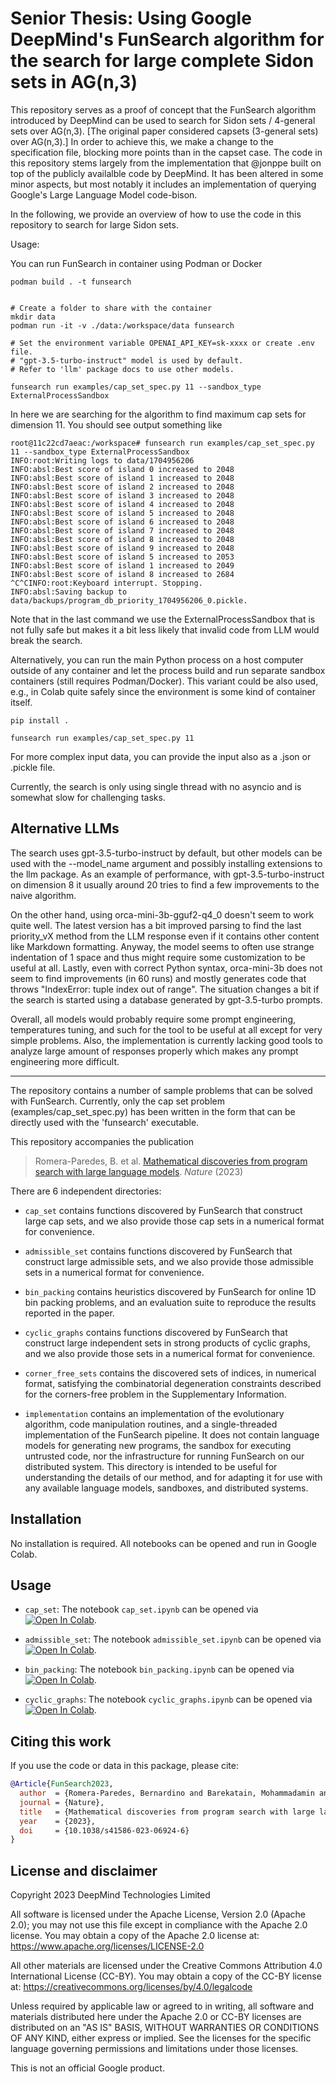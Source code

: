 # Senior Thesis: Using Google DeepMind's FunSearch algorithm for the search for large complete Sidon sets in AG(n,3)

This repository serves as a proof of concept that the FunSearch algorithm introduced by DeepMind can be used to search for Sidon sets / 4-general sets over AG(n,3). 
[The original paper considered capsets (3-general sets) over AG(n,3).] In order to achieve this, we make a change to the specification file, blocking more points than in the capset case.
The code in this repository stems largely from the implementation that @jonppe built on top of the publicly availalble code by DeepMind. It has been altered in some minor aspects, but most notably it 
includes an implementation of querying Google's Large Language Model code-bison.

In the following, we provide an overview of how to use the code in this repository to search for large Sidon sets.











Usage:


You can run FunSearch in container using Podman or Docker

```
podman build . -t funsearch


# Create a folder to share with the container
mkdir data
podman run -it -v ./data:/workspace/data funsearch

# Set the environment variable OPENAI_API_KEY=sk-xxxx or create .env file.
# "gpt-3.5-turbo-instruct" model is used by default.
# Refer to 'llm' package docs to use other models.

funsearch run examples/cap_set_spec.py 11 --sandbox_type ExternalProcessSandbox
```
In here we are searching for the algorithm to find maximum cap sets for dimension 11.
You should see output something like
```
root@11c22cd7aeac:/workspace# funsearch run examples/cap_set_spec.py 11 --sandbox_type ExternalProcessSandbox
INFO:root:Writing logs to data/1704956206
INFO:absl:Best score of island 0 increased to 2048
INFO:absl:Best score of island 1 increased to 2048
INFO:absl:Best score of island 2 increased to 2048
INFO:absl:Best score of island 3 increased to 2048
INFO:absl:Best score of island 4 increased to 2048
INFO:absl:Best score of island 5 increased to 2048
INFO:absl:Best score of island 6 increased to 2048
INFO:absl:Best score of island 7 increased to 2048
INFO:absl:Best score of island 8 increased to 2048
INFO:absl:Best score of island 9 increased to 2048
INFO:absl:Best score of island 5 increased to 2053
INFO:absl:Best score of island 1 increased to 2049
INFO:absl:Best score of island 8 increased to 2684
^C^CINFO:root:Keyboard interrupt. Stopping.
INFO:absl:Saving backup to data/backups/program_db_priority_1704956206_0.pickle.
```

Note that in the last command we use the ExternalProcessSandbox that is not fully safe
but makes it a bit less likely that invalid code from LLM would break the search.


Alternatively, you can run the main Python process on a host computer outside of any container and let
the process build and run separate sandbox containers (still requires Podman/Docker).
This variant could be also used, e.g., in Colab quite safely since the environment is some kind of container itself.

```
pip install .

funsearch run examples/cap_set_spec.py 11
```

For more complex input data, you can provide the input also as a .json or .pickle file.

Currently, the search is only using single thread with no asyncio and is somewhat slow
for challenging tasks.  

## Alternative LLMs

The search uses gpt-3.5-turbo-instruct by default, but other models can be used with the --model_name argument
and possibly installing extensions to the llm package.
As an example of performance, with gpt-3.5-turbo-instruct on dimension 8 it usually around 20 tries to find a few
improvements to the naive algorithm.

On the other hand, using orca-mini-3b-gguf2-q4_0 doesn't seem to work quite well.
The latest version has a bit improved parsing to find the last priority_vX method from the LLM response
even if it contains other content like Markdown formatting. Anyway, the model seems to often
use strange indentation of 1 space and thus might require some customization to be useful at all.
Lastly, even with correct Python syntax, orca-mini-3b does not seem to find improvements (in 60 runs) and mostly
generates code that throws "IndexError: tuple index out of range". The situation changes a bit
if the search is started using a database generated by gpt-3.5-turbo prompts.

Overall, all models would probably require some prompt engineering, temperatures tuning, and such for the tool
to be useful at all except for very simple problems.
Also, the implementation is currently lacking good tools to analyze large amount of responses properly which
makes any prompt engineering more difficult.

---

The repository contains a number of sample problems that can be solved with FunSearch.
Currently, only the cap set problem (examples/cap_set_spec.py) has been written in the form that can be directly
used with the 'funsearch' executable.

This repository accompanies the publication

> Romera-Paredes, B. et al. [Mathematical discoveries from program search with large language models](https://www.nature.com/articles/s41586-023-06924-6). *Nature* (2023)

There are 6 independent directories:

- `cap_set` contains functions discovered by FunSearch that construct large cap
sets, and we also provide those cap sets in a numerical format for convenience.

- `admissible_set` contains functions discovered by FunSearch that construct
large admissible sets, and we also provide those admissible sets in a numerical
format for convenience.

- `bin_packing` contains heuristics discovered by FunSearch for online 1D bin
packing problems, and an evaluation suite to reproduce the results reported in
the paper.

- `cyclic_graphs` contains functions discovered by FunSearch that construct
large independent sets in strong products of cyclic graphs, and we also provide
those sets in a numerical format for convenience.

- `corner_free_sets` contains the discovered sets of indices, in numerical
format, satisfying the combinatorial degeneration constraints described for the
corners-free problem in the Supplementary Information.

- `implementation` contains an implementation of the evolutionary algorithm,
code manipulation routines, and a single-threaded implementation of the
FunSearch pipeline. It does not contain language models for generating new
programs, the sandbox for executing untrusted code, nor the infrastructure for
running FunSearch on our distributed system. This directory is intended to be
useful for understanding the details of our method, and for adapting it for use
with any available language models, sandboxes, and distributed systems.

## Installation

No installation is required. All notebooks can be opened and run in Google
Colab.

## Usage

- `cap_set`: The notebook `cap_set.ipynb` can be opened via
[![Open In Colab](https://colab.research.google.com/assets/colab-badge.svg)](https://colab.research.google.com/github/google-deepmind/funsearch/blob/master/cap_set/cap_set.ipynb).

- `admissible_set`: The notebook `admissible_set.ipynb` can be opened
via
[![Open In Colab](https://colab.research.google.com/assets/colab-badge.svg)](https://colab.research.google.com/github/google-deepmind/funsearch/blob/master/admissible_set/admissible_set.ipynb).

- `bin_packing`: The notebook `bin_packing.ipynb` can be opened via
[![Open In Colab](https://colab.research.google.com/assets/colab-badge.svg)](https://colab.research.google.com/github/google-deepmind/funsearch/blob/master/bin_packing/bin_packing.ipynb).

- `cyclic_graphs`: The notebook `cyclic_graphs.ipynb` can be opened via
[![Open In Colab](https://colab.research.google.com/assets/colab-badge.svg)](https://colab.research.google.com/github/google-deepmind/funsearch/blob/master/cyclic_graphs/cyclic_graphs.ipynb).

## Citing this work

If you use the code or data in this package, please cite:

```bibtex
@Article{FunSearch2023,
  author  = {Romera-Paredes, Bernardino and Barekatain, Mohammadamin and Novikov, Alexander and Balog, Matej and Kumar, M. Pawan and Dupont, Emilien and Ruiz, Francisco J. R. and Ellenberg, Jordan and Wang, Pengming and Fawzi, Omar and Kohli, Pushmeet and Fawzi, Alhussein},
  journal = {Nature},
  title   = {Mathematical discoveries from program search with large language models},
  year    = {2023},
  doi     = {10.1038/s41586-023-06924-6}
}
```

## License and disclaimer

Copyright 2023 DeepMind Technologies Limited

All software is licensed under the Apache License, Version 2.0 (Apache 2.0);
you may not use this file except in compliance with the Apache 2.0 license.
You may obtain a copy of the Apache 2.0 license at:
https://www.apache.org/licenses/LICENSE-2.0

All other materials are licensed under the Creative Commons Attribution 4.0
International License (CC-BY). You may obtain a copy of the CC-BY license at:
https://creativecommons.org/licenses/by/4.0/legalcode

Unless required by applicable law or agreed to in writing, all software and
materials distributed here under the Apache 2.0 or CC-BY licenses are
distributed on an "AS IS" BASIS, WITHOUT WARRANTIES OR CONDITIONS OF ANY KIND,
either express or implied. See the licenses for the specific language governing
permissions and limitations under those licenses.

This is not an official Google product.
